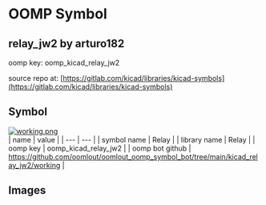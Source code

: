 # OOMP Symbol  
## relay_jw2  by arturo182  
  
oomp key: oomp_kicad_relay_jw2  
  
source repo at: [https://gitlab.com/kicad/libraries/kicad-symbols](https://gitlab.com/kicad/libraries/kicad-symbols)  
## Symbol  
  
[![working.png](working_600.png)](working.png)  
| name | value | 
| --- | --- | 
| symbol name | Relay | 
| library name | Relay | 
| oomp key | oomp_kicad_relay_jw2 | 
| oomp bot github | https://github.com/oomlout/oomlout_oomp_symbol_bot/tree/main/kicad_relay_jw2/working | 
## Images  
